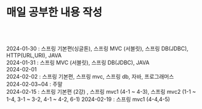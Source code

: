 <h1> 매일 공부한 내용 작성 </h1>
</br>
</br>

2024-01-30 : 스프링 기본편(싱글톤), 스프링 MVC (서블릿), 스프링 DB(JDBC), HTTP(URL,URI), JAVA <br>
2024-01-31 : 스프링 MVC (서블릿), 스프링 DB(JDBC), JAVA <br>
2024-02-01  <br>
2024-02-02 : 스프링 기본편, 스프링 mvc, 스프링 db, 자바, 프로그래머스 <br>
2024-02-03~04 : 주말 <br>
2024-02-15 : 스프링 기본편 (2강) , 스프링 mvc1 (4-1 ~ 4-3), 스프링 mvc2 (1-1 ~ 1-4,  3-1 ~ 3-2, 4-1 ~ 4-2, 6-1)
2024-02-19 : 스프링 mvc1 (4-4,4-5) 







